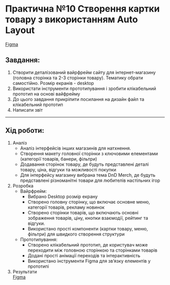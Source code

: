 # Практична №10 Створення картки товару з використанням Auto Layout
[Figma](https://www.figma.com/design/35aMPDJNEuCt5KlyQ15Zsx/Store_page?node-id=0-1&t=bXc2SzLaCgWsuEif-1)

## Завдання:
1. Створити деталізований вайрфрейм сайту для інтернет-магазину (головна сторінка та 2-3 сторінки товару). Тематику обрати самостійно. Розмір екранів - desktop
2. Використати інструменти прототипування і зробити клікабельний прототип на основі вайфрейму
3. До цього завдання прикріпити посилання на дизайн файл та клікабельний прототип
4. Написати звіт

---

## Хід роботи:
1. Аналіз
    - Аналіз інтерфейсів інших магазинів для натхнення.
    - Створення макету головної сторінки з ключовими елементами (категорії товарів, банери, фільтри)
    - Додавання сторінок товару, де будуть представлені деталі товару, ціна, відгуки та можливості покупки
    - Для інтерфейсу магазину вибрана тема DnD Merch, де будуть представлені різноманітні товари для любителів настільних ігор
2. Розробка
    - Вайрфрейм:
        - Вибрано Desktop розмір екрану
        - Створено головну сторінку, що включає основне меню, категорії товарів, рекламу новинок
        - Створено сторінки товарів, що включають основні зображення товарів, ціну, кнопки взаємодії, рейтинг та відгуки.
        - Використано прості компоненти (картки товару, меню, фільтри) для швидкого створення структури
    - Прототипування:
        - Створено клікабельний прототип, де користувач може переходити між головною сторінкою та сторінками товарів
        - Додані прості анімації переходів та інтерактивність
        - Використано інструменти Figma для зв’язку елементів у прототипі
3. Результати  
   [Figma](https://www.figma.com/design/35aMPDJNEuCt5KlyQ15Zsx/Store_page?node-id=0-1&t=bXc2SzLaCgWsuEif-1)
